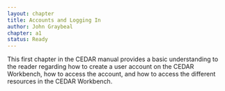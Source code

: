 ```yaml
---
layout: chapter
title: Accounts and Logging In
author: John Graybeal
chapter: a1
status: Ready
---
```


This first chapter in the CEDAR manual provides a basic understanding to the reader regarding how to create a user account on the CEDAR Workbench, how to access the account, and how to access the different resources in the CEDAR Workbench.
